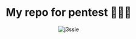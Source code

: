 <h1 align="center"> My  repo for pentest 🚀🚀🚀</h1>
<p align="center"> <img src="https://github-readme-stats.vercel.app/api?username=motconvoi&show_icons=true" alt="j3ssie" /> </p>
